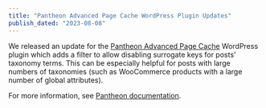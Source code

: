 ```yaml
---
title: "Pantheon Advanced Page Cache WordPress Plugin Updates"
publish_dated: "2023-08-08"
---
```



We released an update for the [Pantheon Advanced Page Cache](https://wordpress.org/plugins/pantheon-advanced-page-cache/) WordPress plugin which adds a filter to allow disabling surrogate keys for posts' taxonomy terms. This can be especially helpful for posts with large numbers of taxonomies (such as WooCommerce products with a large number of global attributes).

For more information, see [Pantheon documentation](/guides/wordpress-configurations/plugins#disable-surrogate-keys-for-taxonomy-terms).
